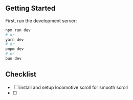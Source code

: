 

## Getting Started

First, run the development server:

```bash
npm run dev
# or
yarn dev
# or
pnpm dev
# or
bun dev
```

## Checklist

- [ ] install and setup locomotive scroll for smooth scroll
- [ ] 